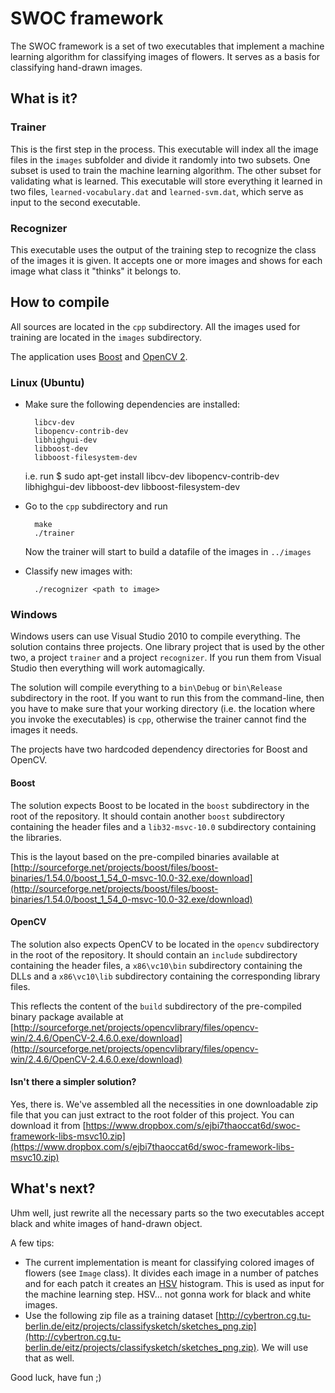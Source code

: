 # SWOC framework #

The SWOC framework is a set of two executables that implement a machine learning algorithm for classifying images of flowers. It serves as a basis for classifying hand-drawn images.

## What is it? ##

### Trainer ###

This is the first step in the process. This executable will index all the image files in the `images` subfolder and divide it randomly into two subsets. One subset is used to train the machine learning algorithm. The other subset for validating what is learned. This executable will store everything it learned in two files, `learned-vocabulary.dat` and `learned-svm.dat`, which serve as input to the second executable.

### Recognizer ###

This executable uses the output of the training step to recognize the class of the images it is given. It accepts one or more images and shows for each image what class it "thinks" it belongs to. 

## How to compile ##

All sources are located in the `cpp` subdirectory. All the images used for training are located in the `images` subdirectory.

The application uses [Boost](http://www.boost.org/) and [OpenCV 2](http://opencv.org/).

### Linux (Ubuntu) ###

- Make sure the following dependencies are installed:

		libcv-dev
		libopencv-contrib-dev
		libhighgui-dev
		libboost-dev
		libboost-filesystem-dev
		
  i.e. run $ sudo apt-get install libcv-dev libopencv-contrib-dev libhighgui-dev libboost-dev libboost-filesystem-dev

- Go to the `cpp` subdirectory and run

		make
		./trainer

	Now the trainer will start to build a datafile of the images in `../images`
 
- Classify new images with:

		./recognizer <path to image>


### Windows ###

Windows users can use Visual Studio 2010 to compile everything. The solution contains three projects. One library project that is used by the other two, a project `trainer` and a project `recognizer`. If you run them from Visual Studio then everything will work automagically.

The solution will compile everything to a `bin\Debug` or `bin\Release` subdirectory in the root. If you want to run this from the command-line, then you have to make sure that your working directory (i.e. the location where you invoke the executables) is `cpp`, otherwise the trainer cannot find the images it needs.

The projects have two hardcoded dependency directories for Boost and OpenCV.

#### Boost ####

The solution expects Boost to be located in the `boost` subdirectory in the root of the repository. It should contain another `boost` subdirectory containing the header files and a `lib32-msvc-10.0` subdirectory containing the libraries.

This is the layout based on the pre-compiled binaries available at [http://sourceforge.net/projects/boost/files/boost-binaries/1.54.0/boost_1_54_0-msvc-10.0-32.exe/download](http://sourceforge.net/projects/boost/files/boost-binaries/1.54.0/boost_1_54_0-msvc-10.0-32.exe/download)

#### OpenCV ####

The solution also expects OpenCV to be located in the `opencv` subdirectory in the root of the repository. It should contain an `include` subdirectory containing the header files, a `x86\vc10\bin` subdirectory containing the DLLs and a `x86\vc10\lib` subdirectory containing the corresponding library files.

This reflects the content of the `build` subdirectory of the pre-compiled binary package available at [http://sourceforge.net/projects/opencvlibrary/files/opencv-win/2.4.6/OpenCV-2.4.6.0.exe/download](http://sourceforge.net/projects/opencvlibrary/files/opencv-win/2.4.6/OpenCV-2.4.6.0.exe/download)

#### Isn't there a simpler solution? ####

Yes, there is. We've assembled all the necessities in one downloadable zip file that you can just extract to the root folder of this project. You can download it from [https://www.dropbox.com/s/ejbi7thaoccat6d/swoc-framework-libs-msvc10.zip](https://www.dropbox.com/s/ejbi7thaoccat6d/swoc-framework-libs-msvc10.zip)


## What's next? ##

Uhm well, just rewrite all the necessary parts so the two executables accept black and white images of hand-drawn object.

A few tips:

- The current implementation is meant for classifying colored images of flowers (see `Image` class). It divides each image in a number of patches and for each patch it creates an [HSV](http://en.wikipedia.org/wiki/HSL_and_HSV) histogram. This is used as input for the machine learning step. HSV... not gonna work for black and white images.
- Use the following zip file as a training dataset [http://cybertron.cg.tu-berlin.de/eitz/projects/classifysketch/sketches_png.zip](http://cybertron.cg.tu-berlin.de/eitz/projects/classifysketch/sketches_png.zip). We will use that as well.

Good luck, have fun ;)

